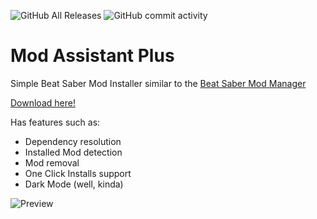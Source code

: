 ![GitHub All Releases](https://img.shields.io/github/downloads/parapass/modassistantplus/total)
![GitHub commit activity](https://img.shields.io/github/commit-activity/m/parapass/modassistantplus?label=commit%20activity)
# Mod Assistant Plus
Simple Beat Saber Mod Installer similar to the [Beat Saber Mod Manager](https://github.com/beat-saber-modding-group/BeatSaberModInstaller)

[Download here!](https://github.com/Parapass/ModAssistantPlus/releases/latest)

Has features such as:
* Dependency resolution
* Installed Mod detection
* Mod removal
* One Click Installs support
* Dark Mode (well, kinda)

![Preview](https://i.imgur.com/UEmsgII.png)
